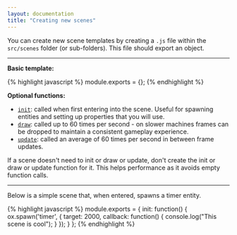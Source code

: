 ```yaml
---
layout: documentation
title: "Creating new scenes"
---
```


You can create new scene templates by creating a `.js` file within the `src/scenes` folder (or sub-folders). This file should export an object.

----
**Basic template:**

{% highlight javascript %}
module.exports = {};
{% endhighlight %}

**Optional functions:**

- [`init`]({{site.url}}/docs/scenes/init.html): called when first entering into the scene. Useful for spawning entities and setting up properties that you will use. 
- [`draw`]({{site.url}}/docs/scenes/draw.html): called up to 60 times per second - on slower machines frames can be dropped to maintain a consistent gameplay experience.
- [`update`]({{site.url}}/docs/scenes/update.html): called an average of 60 times per second in between frame updates.


If a scene doesn't need to init or draw or update, don't create the init or draw or update function for it. This helps performance as it avoids empty function calls.

----

Below is a simple scene that, when entered, spawns a timer entity.

{% highlight javascript %}
module.exports = {
    init: function() {
        ox.spawn('timer', {
            target: 2000,
            callback: function() {
                console.log("This scene is cool");
            }
        });
    }
};
{% endhighlight %}
